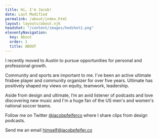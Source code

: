 ```yaml
---
title: Hi, I'm Jacob!
date: Last Modified 
permalink: /about/index.html
layout: layouts/about.njk
headshot: "/content/images/hedshot1.png"
eleventyNavigation:
  key: About
  order: 1
  title: ABOUT
---
```

I recently moved to Austin to pursue opportunities for personal and professional growth. 

Community and sports are important to me. I've been an active ultimate frisbee player and community organizer for over five years. Ultimate has positively shaped my views on equity, teamwork, leadership.

Aside from design and ultimate, I’m an avid listener of podcasts and love discovering new music and I'm a huge fan of the US men's and women's national soccer teams.

Follow me on Twitter [@jacobpfeiferco](http://twitter.com/jacobpfeiferco) where I share clips from design podcasts.

Send me an email himself@jacobpfeifer.co
